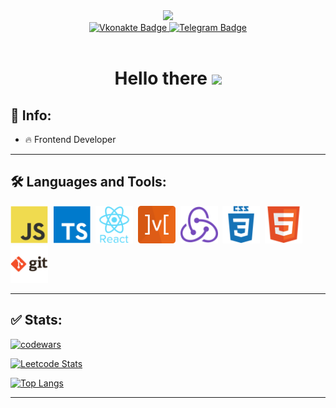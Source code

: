 <div id="header" align="center">
  <img src="https://media.giphy.com/media/zhYSVCirREeIZtONCI/giphy.gif" width="100"/>

  <div id="badges">
    <a href="https://vk.com/dfsgs21">
        <img src="https://img.shields.io/badge/vkontakte-blue?style=for-the-badge&logo=vk&logoColor=white" alt="Vkonakte Badge"/>
    </a>
    <a href="https://t.me/jsevxcss">
        <img src="https://img.shields.io/badge/Telegram-blue?style=for-the-badge&logo=telegram&logoColor=white" alt="Telegram Badge"/>
    </a>
    </div>
    <img src="https://komarev.com/ghpvc/?username=evgeniy-popov-jsx&style=flat-square&color=blue" alt=""/>
    <h1>
        Hello there
      <img src="https://media.giphy.com/media/hvRJCLFzcasrR4ia7z/giphy.gif" width="30px"/>
    </h1>
</div>

## 🤵 Info:

- 🔥 Frontend Developer

---

## 🛠 Languages and Tools:

<div>
  <img src="https://raw.githubusercontent.com/devicons/devicon/1119b9f84c0290e0f0b38982099a2bd027a48bf1/icons/javascript/javascript-original.svg" title="JavaScript" alt="JavaScript" width="60" height="60"/>&nbsp;
  <img src="https://raw.githubusercontent.com/devicons/devicon/1119b9f84c0290e0f0b38982099a2bd027a48bf1/icons/typescript/typescript-plain.svg" title="TypeScript" alt="TypeScript " width="60" height="60"/>&nbsp;
  <img src="https://raw.githubusercontent.com/devicons/devicon/1119b9f84c0290e0f0b38982099a2bd027a48bf1/icons/react/react-original-wordmark.svg" title="React" alt="React" width="60" height="60"/>&nbsp;
  <img src="https://raw.githubusercontent.com/devicons/devicon/6910f0503efdd315c8f9b858234310c06e04d9c0/icons/mobx/mobx-original.svg" title="MobX" alt="MobX" width="60" height="60"/>&nbsp;
  <img src="https://raw.githubusercontent.com/devicons/devicon/1119b9f84c0290e0f0b38982099a2bd027a48bf1/icons/redux/redux-original.svg" title="Redux" alt="Redux " width="60" height="60"/>&nbsp;
  <img src="https://raw.githubusercontent.com/devicons/devicon/1119b9f84c0290e0f0b38982099a2bd027a48bf1/icons/css3/css3-plain-wordmark.svg"  title="CSS3" alt="CSS" width="60" height="60"/>&nbsp;
  <img src="https://raw.githubusercontent.com/devicons/devicon/1119b9f84c0290e0f0b38982099a2bd027a48bf1/icons/html5/html5-original.svg" title="HTML5" alt="HTML" width="60" height="60"/>&nbsp;
  <img src="https://raw.githubusercontent.com/devicons/devicon/1119b9f84c0290e0f0b38982099a2bd027a48bf1/icons/git/git-original-wordmark.svg" title="Git" **alt="Git" width="60" height="60"/>
</div>

---

## ✅ Stats:

[![codewars](https://www.codewars.com/users/evgeniy-popov-jsx/badges/large)](https://www.codewars.com/users/evgeniy-popov-jsx)

[![Leetcode Stats](https://leetcard.jacoblin.cool/evgeniy-popov-jsx)](https://leetcode.com/evgeniy-popov-jsx)

[![Top Langs](https://github-readme-stats.vercel.app/api/top-langs/?username=evgeniy-popov-jsx&layout=compact&theme=vision-friendly-dark)](https://github.com/anuraghazra/github-readme-stats)

---

